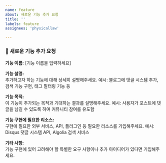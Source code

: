 ```yaml
---
name: feature
about: 새로운 기능 추가 요청
title: ''
labels: feature
assignees: 'physicallaw'

---
```


### 🚀 새로운 기능 추가 요청

**기능 이름:** [기능 이름을 입력하세요]  

**기능 설명:**  
추가하고자 하는 기능에 대해 상세히 설명해주세요. 예시: 블로그에 댓글 시스템 추가, 검색 기능 구현, 태그 필터링 기능 등

**기능 목적:**  
이 기능이 추가되는 목적과 기대하는 결과를 설명해주세요. 예시: 사용자가 포스트에 댓글을 남길 수 있도록 하여 커뮤니티 참여를 유도함

**기능 구현에 필요한 리소스:**  
구현에 필요한 외부 서비스, API, 플러그인 등 필요한 리소스를 기입해주세요. 예시: Disqus 댓글 시스템 API, Algolia 검색 서비스

**기타 사항:**  
기능 구현에 있어 고려해야 할 특별한 요구 사항이나 추가 아이디어가 있다면 기입해주세요.